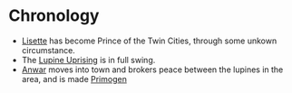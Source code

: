 <!-- TITLE: Events -->
<!-- SUBTITLE: List of Events -->

# Chronology
* [Lisette](/home/vtm/officials#prince) has become Prince of the Twin Cities, through some unkown circumstance.
* The [Lupine Uprising](/home/vtm/events/lupinewar) is in full swing.
 * [Anwar](/home/vtm/npc/anwar) moves into town and brokers peace between the lupines in the area, and is made [Primogen](/home/vtm/officials#primogen)
